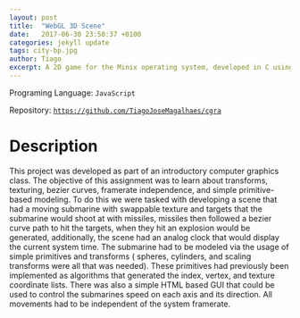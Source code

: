 ```yaml
---
layout: post
title:  "WebGL 3D Scene"
date:   2017-06-30 23:50:37 +0100
categories: jekyll update
tags: city-bp.jpg
author: Tiago
excerpt: A 2D game for the Minix operating system, developed in C using only the C standard library and Minix's OS API.
---
```


Programing Language: `JavaScript`

Repository: [`https://github.com/TiagoJoseMagalhaes/cgra`](https://github.com/TiagoJoseMagalhaes/cgra)

# Description

This project was developed as part of an introductory computer graphics class. The objective of this assignment was to learn about transforms, texturing, bezier curves, framerate independence, and simple primitive-based modeling. To do this we were tasked with developing a scene that had a moving submarine with swappable texture and targets that the submarine would shoot at with missiles, missiles then followed a bezier curve path to hit the targets, when they hit an explosion would be generated, additionally, the scene had an analog clock that would display the current system time. The submarine had to be modeled via the usage of simple primitives and transforms ( spheres, cylinders, and scaling transforms were all that was needed). These primitives had previously been implemented as algorithms that generated the index, vertex, and texture coordinate lists. There was also a simple HTML based GUI that could be used to control the submarines speed on each axis and its direction. All movements had to be independent of the system framerate.